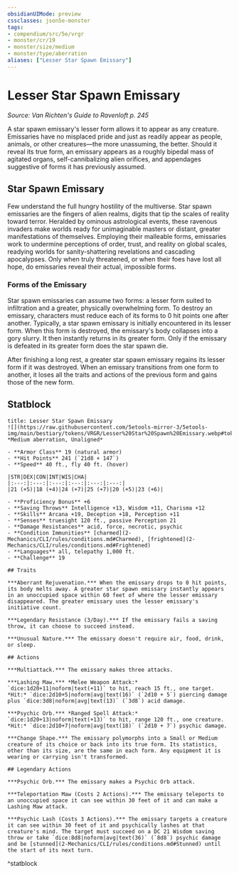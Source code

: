 ```yaml
---
obsidianUIMode: preview
cssclasses: json5e-monster
tags:
- compendium/src/5e/vrgr
- monster/cr/19
- monster/size/medium
- monster/type/aberration
aliases: ["Lesser Star Spawn Emissary"]
---
```

# Lesser Star Spawn Emissary
*Source: Van Richten's Guide to Ravenloft p. 245*  

A star spawn emissary's lesser form allows it to appear as any creature. Emissaries have no misplaced pride and just as readily appear as people, animals, or other creatures—the more unassuming, the better. Should it reveal its true form, an emissary appears as a roughly bipedal mass of agitated organs, self-cannibalizing alien orifices, and appendages suggestive of forms it has previously assumed.

## Star Spawn Emissary

Few understand the full hungry hostility of the multiverse. Star spawn emissaries are the fingers of alien realms, digits that tip the scales of reality toward terror. Heralded by ominous astrological events, these ravenous invaders make worlds ready for unimaginable masters or distant, greater manifestations of themselves. Employing their malleable forms, emissaries work to undermine perceptions of order, trust, and reality on global scales, readying worlds for sanity-shattering revelations and cascading apocalypses. Only when truly threatened, or when their foes have lost all hope, do emissaries reveal their actual, impossible forms.

### Forms of the Emissary

Star spawn emissaries can assume two forms: a lesser form suited to infiltration and a greater, physically overwhelming form. To destroy an emissary, characters must reduce each of its forms to 0 hit points one after another. Typically, a star spawn emissary is initially encountered in its lesser form. When this form is destroyed, the emissary's body collapses into a gory slurry. It then instantly returns in its greater form. Only if the emissary is defeated in its greater form does the star spawn die.

After finishing a long rest, a greater star spawn emissary regains its lesser form if it was destroyed. When an emissary transitions from one form to another, it loses all the traits and actions of the previous form and gains those of the new form.

## Statblock

```ad-statblock
title: Lesser Star Spawn Emissary
![](https://raw.githubusercontent.com/5etools-mirror-3/5etools-img/main/bestiary/tokens/VRGR/Lesser%20Star%20Spawn%20Emissary.webp#token)
*Medium aberration, Unaligned*

- **Armor Class** 19 (natural armor)
- **Hit Points** 241 (`21d8 + 147`)
- **Speed** 40 ft., fly 40 ft. (hover)

|STR|DEX|CON|INT|WIS|CHA|
|:---:|:---:|:---:|:---:|:---:|:---:|
|21 (+5)|18 (+4)|24 (+7)|25 (+7)|20 (+5)|23 (+6)|

- **Proficiency Bonus** +6
- **Saving Throws** Intelligence +13, Wisdom +11, Charisma +12
- **Skills** Arcana +19, Deception +18, Perception +11
- **Senses** truesight 120 ft., passive Perception 21
- **Damage Resistances** acid, force, necrotic, psychic
- **Condition Immunities** [charmed](2-Mechanics/CLI/rules/conditions.md#Charmed), [frightened](2-Mechanics/CLI/rules/conditions.md#Frightened)
- **Languages** all, telepathy 1,000 ft.
- **Challenge** 19

## Traits

***Aberrant Rejuvenation.*** When the emissary drops to 0 hit points, its body melts away. A greater star spawn emissary instantly appears in an unoccupied space within 60 feet of where the lesser emissary disappeared. The greater emissary uses the lesser emissary's initiative count.

***Legendary Resistance (3/Day).*** If the emissary fails a saving throw, it can choose to succeed instead.

***Unusual Nature.*** The emissary doesn't require air, food, drink, or sleep.

## Actions

***Multiattack.*** The emissary makes three attacks.

***Lashing Maw.*** *Melee Weapon Attack:* `dice:1d20+11|noform|text(+11)` to hit, reach 15 ft., one target. *Hit:* `dice:2d10+5|noform|avg|text(16)` (`2d10 + 5`) piercing damage plus `dice:3d8|noform|avg|text(13)` (`3d8`) acid damage.

***Psychic Orb.*** *Ranged Spell Attack:* `dice:1d20+13|noform|text(+13)` to hit, range 120 ft., one creature. *Hit:* `dice:2d10+7|noform|avg|text(18)` (`2d10 + 7`) psychic damage.

***Change Shape.*** The emissary polymorphs into a Small or Medium creature of its choice or back into its true form. Its statistics, other than its size, are the same in each form. Any equipment it is wearing or carrying isn't transformed.

## Legendary Actions

***Psychic Orb.*** The emissary makes a Psychic Orb attack.

***Teleportation Maw (Costs 2 Actions).*** The emissary teleports to an unoccupied space it can see within 30 feet of it and can make a Lashing Maw attack.

***Psychic Lash (Costs 3 Actions).*** The emissary targets a creature it can see within 30 feet of it and psychically lashes at that creature's mind. The target must succeed on a DC 21 Wisdom saving throw or take `dice:8d8|noform|avg|text(36)` (`8d8`) psychic damage and be [stunned](2-Mechanics/CLI/rules/conditions.md#Stunned) until the start of its next turn.
```
^statblock